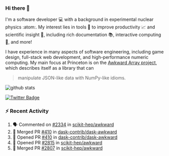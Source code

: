 ### Hi there 👋 

I'm a software developer 💻 with a background in experimental nuclear physics :atom:. My interest lies in tools :wrench: to improve productivity :chart_with_upwards_trend: and scientific insight :telescope:, including rich documentation 📚, interactive computing 🧮, and more! 

I have experience in many aspects of software engineering, including game design, full-stack web development, and high-performance numeric computing. My main focus at Princeton is on the [Awkward Array project](awkward-array.org/), which describes itself as a library that can 
> manipulate JSON-like data with NumPy-like idioms.

![github stats](https://github-readme-stats.vercel.app/api?username=agoose77&show_icons=true&hide_rank=true&hide_title=true&bg_color=30,e76445,904e95&text_color=efe3ec&icon_color=efe3ec)
<!--
**agoose77/agoose77** is a ✨ _special_ ✨ repository because its `README.md` (this file) appears on your GitHub profile.

Here are some ideas to get you started:

- 🔭 I’m currently working on ...
- 🌱 I’m currently learning ...
- 👯 I’m looking to collaborate on ...
- 🤔 I’m looking for help with ...
- 💬 Ask me about ...
- 📫 How to reach me: ...
- 😄 Pronouns: ...
- ⚡ Fun fact: ...
-->

[![Twitter Badge](https://img.shields.io/twitter/follow/agoose77?style=flat-square&logo=Twitter&logoColor=white&color=cornflowerblue)](https://twitter.com/agoose77)

### :zap: Recent Activity

<!--START_SECTION:activity-->
1. 🗣 Commented on [#2334](https://github.com/scikit-hep/awkward/pull/2334#issuecomment-1807280042) in [scikit-hep/awkward](https://github.com/scikit-hep/awkward)
2. 🎉 Merged PR [#410](https://github.com/dask-contrib/dask-awkward/pull/410) in [dask-contrib/dask-awkward](https://github.com/dask-contrib/dask-awkward)
3. 💪 Opened PR [#410](https://github.com/dask-contrib/dask-awkward/pull/410) in [dask-contrib/dask-awkward](https://github.com/dask-contrib/dask-awkward)
4. 💪 Opened PR [#2815](https://github.com/scikit-hep/awkward/pull/2815) in [scikit-hep/awkward](https://github.com/scikit-hep/awkward)
5. 🎉 Merged PR [#2807](https://github.com/scikit-hep/awkward/pull/2807) in [scikit-hep/awkward](https://github.com/scikit-hep/awkward)
<!--END_SECTION:activity-->
